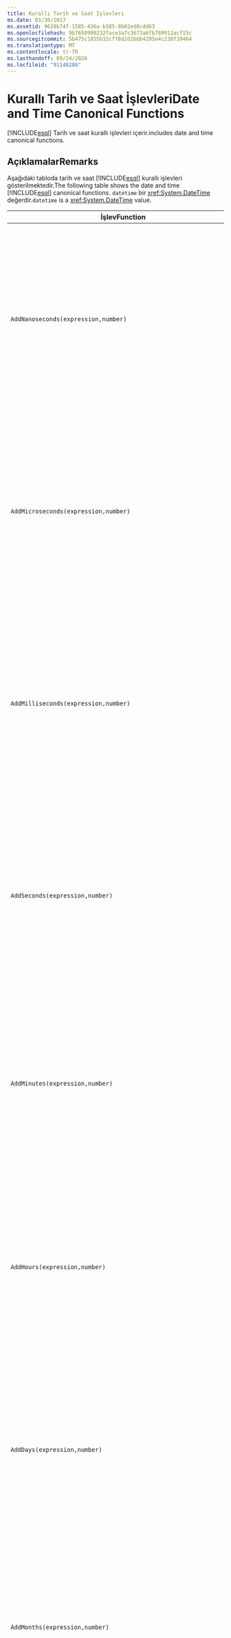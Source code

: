 ```yaml
---
title: Kurallı Tarih ve Saat İşlevleri
ms.date: 03/30/2017
ms.assetid: 9628b74f-1585-436a-b385-8b02ed0cdd63
ms.openlocfilehash: 9b7650990232face3a7c3673a6fb789912acf15c
ms.sourcegitcommit: 5b475c1855b32cf78d2d1bbb4295e4c236f39464
ms.translationtype: MT
ms.contentlocale: tr-TR
ms.lasthandoff: 09/24/2020
ms.locfileid: "91148288"
---
```

# <a name="date-and-time-canonical-functions"></a><span data-ttu-id="d2d4f-102">Kurallı Tarih ve Saat İşlevleri</span><span class="sxs-lookup"><span data-stu-id="d2d4f-102">Date and Time Canonical Functions</span></span>

[!INCLUDE[esql](../../../../../../includes/esql-md.md)] <span data-ttu-id="d2d4f-103">Tarih ve saat kurallı işlevleri içerir.</span><span class="sxs-lookup"><span data-stu-id="d2d4f-103">includes date and time canonical functions.</span></span>  
  
## <a name="remarks"></a><span data-ttu-id="d2d4f-104">Açıklamalar</span><span class="sxs-lookup"><span data-stu-id="d2d4f-104">Remarks</span></span>  

 <span data-ttu-id="d2d4f-105">Aşağıdaki tabloda tarih ve saat [!INCLUDE[esql](../../../../../../includes/esql-md.md)] kurallı işlevleri gösterilmektedir.</span><span class="sxs-lookup"><span data-stu-id="d2d4f-105">The following table shows the date and time [!INCLUDE[esql](../../../../../../includes/esql-md.md)] canonical functions.</span></span> <span data-ttu-id="d2d4f-106">`datetime` bir <xref:System.DateTime> değerdir.</span><span class="sxs-lookup"><span data-stu-id="d2d4f-106">`datetime` is a <xref:System.DateTime> value.</span></span>  
  
|<span data-ttu-id="d2d4f-107">İşlev</span><span class="sxs-lookup"><span data-stu-id="d2d4f-107">Function</span></span>|<span data-ttu-id="d2d4f-108">Açıklama</span><span class="sxs-lookup"><span data-stu-id="d2d4f-108">Description</span></span>|  
|--------------|-----------------|  
|`AddNanoseconds(expression,number)`|<span data-ttu-id="d2d4f-109">Belirtilen `number` nanosaniye düzeyini öğesine ekler `expression` .</span><span class="sxs-lookup"><span data-stu-id="d2d4f-109">Adds the specified `number` of nanoseconds to the `expression`.</span></span><br /><br /> <span data-ttu-id="d2d4f-110">**Arguments**</span><span class="sxs-lookup"><span data-stu-id="d2d4f-110">**Arguments**</span></span><br /><br /> <span data-ttu-id="d2d4f-111">`expression`: `DateTime` , `DateTimeOffset` , veya `Time` .</span><span class="sxs-lookup"><span data-stu-id="d2d4f-111">`expression`: `DateTime`, `DateTimeOffset`, or `Time`.</span></span><br /><br /> <span data-ttu-id="d2d4f-112">`number`: `Int32`.</span><span class="sxs-lookup"><span data-stu-id="d2d4f-112">`number`: `Int32`.</span></span><br /><br /> <span data-ttu-id="d2d4f-113">**Dönüş Değeri**</span><span class="sxs-lookup"><span data-stu-id="d2d4f-113">**Return Value**</span></span><br /><br /> <span data-ttu-id="d2d4f-114">Türü `expression` .</span><span class="sxs-lookup"><span data-stu-id="d2d4f-114">The type of `expression`.</span></span>|  
|`AddMicroseconds(expression,number)`|<span data-ttu-id="d2d4f-115">`number`İçin belirtilen mikrosaniye sayısını öğesine ekler `expression` .</span><span class="sxs-lookup"><span data-stu-id="d2d4f-115">Adds the specified `number` of microseconds to the `expression`.</span></span><br /><br /> <span data-ttu-id="d2d4f-116">**Arguments**</span><span class="sxs-lookup"><span data-stu-id="d2d4f-116">**Arguments**</span></span><br /><br /> <span data-ttu-id="d2d4f-117">`expression`: `DateTime` , `DateTimeOffset` , veya `Time` .</span><span class="sxs-lookup"><span data-stu-id="d2d4f-117">`expression`: `DateTime`, `DateTimeOffset`, or `Time`.</span></span><br /><br /> <span data-ttu-id="d2d4f-118">`number`: `Int32`.</span><span class="sxs-lookup"><span data-stu-id="d2d4f-118">`number`: `Int32`.</span></span><br /><br /> <span data-ttu-id="d2d4f-119">**Dönüş Değeri**</span><span class="sxs-lookup"><span data-stu-id="d2d4f-119">**Return Value**</span></span><br /><br /> <span data-ttu-id="d2d4f-120">Türü `expression` .</span><span class="sxs-lookup"><span data-stu-id="d2d4f-120">The type of `expression`.</span></span>|  
|`AddMilliseconds(expression,number)`|<span data-ttu-id="d2d4f-121">`number`İçin belirtilen milisaniyeyi öğesine ekler `expression` .</span><span class="sxs-lookup"><span data-stu-id="d2d4f-121">Adds the specified `number` of milliseconds to the `expression`.</span></span><br /><br /> <span data-ttu-id="d2d4f-122">**Arguments**</span><span class="sxs-lookup"><span data-stu-id="d2d4f-122">**Arguments**</span></span><br /><br /> <span data-ttu-id="d2d4f-123">`expression`: `DateTime` , `DateTimeOffset` , veya `Time` .</span><span class="sxs-lookup"><span data-stu-id="d2d4f-123">`expression`: `DateTime`, `DateTimeOffset`, or `Time`.</span></span><br /><br /> <span data-ttu-id="d2d4f-124">`number`: `Int32`.</span><span class="sxs-lookup"><span data-stu-id="d2d4f-124">`number`: `Int32`.</span></span><br /><br /> <span data-ttu-id="d2d4f-125">**Dönüş Değeri**</span><span class="sxs-lookup"><span data-stu-id="d2d4f-125">**Return Value**</span></span><br /><br /> <span data-ttu-id="d2d4f-126">Türü `expression` .</span><span class="sxs-lookup"><span data-stu-id="d2d4f-126">The type of `expression`.</span></span>|  
|`AddSeconds(expression,number)`|<span data-ttu-id="d2d4f-127">Belirtilen `number` saniye sayısını öğesine ekler `expression` .</span><span class="sxs-lookup"><span data-stu-id="d2d4f-127">Adds the specified `number` of seconds to the `expression`.</span></span><br /><br /> <span data-ttu-id="d2d4f-128">**Arguments**</span><span class="sxs-lookup"><span data-stu-id="d2d4f-128">**Arguments**</span></span><br /><br /> <span data-ttu-id="d2d4f-129">`expression`: `DateTime` , `DateTimeOffset` , veya `Time` .</span><span class="sxs-lookup"><span data-stu-id="d2d4f-129">`expression`: `DateTime`, `DateTimeOffset`, or `Time`.</span></span><br /><br /> <span data-ttu-id="d2d4f-130">`number`: `Int32`.</span><span class="sxs-lookup"><span data-stu-id="d2d4f-130">`number`: `Int32`.</span></span><br /><br /> <span data-ttu-id="d2d4f-131">**Dönüş Değeri**</span><span class="sxs-lookup"><span data-stu-id="d2d4f-131">**Return Value**</span></span><br /><br /> <span data-ttu-id="d2d4f-132">Türü `expression` .</span><span class="sxs-lookup"><span data-stu-id="d2d4f-132">The type of `expression`.</span></span>|  
|`AddMinutes(expression,number)`|<span data-ttu-id="d2d4f-133">Belirtilen `number` dakika sayısını öğesine ekler `expression` .</span><span class="sxs-lookup"><span data-stu-id="d2d4f-133">Adds the specified `number` of minutes to the `expression`.</span></span><br /><br /> <span data-ttu-id="d2d4f-134">**Arguments**</span><span class="sxs-lookup"><span data-stu-id="d2d4f-134">**Arguments**</span></span><br /><br /> <span data-ttu-id="d2d4f-135">`expression`: `DateTime` , `DateTimeOffset` , veya `Time` .</span><span class="sxs-lookup"><span data-stu-id="d2d4f-135">`expression`: `DateTime`, `DateTimeOffset`, or `Time`.</span></span><br /><br /> <span data-ttu-id="d2d4f-136">`number`: `Int32`.</span><span class="sxs-lookup"><span data-stu-id="d2d4f-136">`number`: `Int32`.</span></span><br /><br /> <span data-ttu-id="d2d4f-137">**Dönüş Değeri**</span><span class="sxs-lookup"><span data-stu-id="d2d4f-137">**Return Value**</span></span><br /><br /> <span data-ttu-id="d2d4f-138">Türü `expression` .</span><span class="sxs-lookup"><span data-stu-id="d2d4f-138">The type of `expression`.</span></span>|  
|`AddHours(expression,number)`|<span data-ttu-id="d2d4f-139">Belirtilen `number` saat sayısını öğesine ekler `expression` .</span><span class="sxs-lookup"><span data-stu-id="d2d4f-139">Adds the specified `number` of hours to the `expression`.</span></span><br /><br /> <span data-ttu-id="d2d4f-140">**Arguments**</span><span class="sxs-lookup"><span data-stu-id="d2d4f-140">**Arguments**</span></span><br /><br /> <span data-ttu-id="d2d4f-141">`expression`: `DateTime` , `DateTimeOffset` , veya `Time` .</span><span class="sxs-lookup"><span data-stu-id="d2d4f-141">`expression`: `DateTime`, `DateTimeOffset`, or `Time`.</span></span><br /><br /> <span data-ttu-id="d2d4f-142">`number`: `Int32`.</span><span class="sxs-lookup"><span data-stu-id="d2d4f-142">`number`: `Int32`.</span></span><br /><br /> <span data-ttu-id="d2d4f-143">**Dönüş Değeri**</span><span class="sxs-lookup"><span data-stu-id="d2d4f-143">**Return Value**</span></span><br /><br /> <span data-ttu-id="d2d4f-144">Türü `expression` .</span><span class="sxs-lookup"><span data-stu-id="d2d4f-144">The type of `expression`.</span></span>|  
|`AddDays(expression,number)`|<span data-ttu-id="d2d4f-145">Belirtilen `number` gün sayısını öğesine ekler `expression` .</span><span class="sxs-lookup"><span data-stu-id="d2d4f-145">Adds the specified `number` of days to the `expression`.</span></span><br /><br /> <span data-ttu-id="d2d4f-146">**Arguments**</span><span class="sxs-lookup"><span data-stu-id="d2d4f-146">**Arguments**</span></span><br /><br /> <span data-ttu-id="d2d4f-147">`expression`: `DateTime` veya `DateTimeOffset` .</span><span class="sxs-lookup"><span data-stu-id="d2d4f-147">`expression`: `DateTime` or `DateTimeOffset`.</span></span><br /><br /> <span data-ttu-id="d2d4f-148">`number`: `Int32`.</span><span class="sxs-lookup"><span data-stu-id="d2d4f-148">`number`: `Int32`.</span></span><br /><br /> <span data-ttu-id="d2d4f-149">**Dönüş Değeri**</span><span class="sxs-lookup"><span data-stu-id="d2d4f-149">**Return Value**</span></span><br /><br /> <span data-ttu-id="d2d4f-150">Türü `expression` .</span><span class="sxs-lookup"><span data-stu-id="d2d4f-150">The type of `expression`.</span></span>|  
|`AddMonths(expression,number)`|<span data-ttu-id="d2d4f-151">`number`İçin belirtilen ayları ekler `expression` .</span><span class="sxs-lookup"><span data-stu-id="d2d4f-151">Adds the specified `number` of months to the `expression`.</span></span><br /><br /> <span data-ttu-id="d2d4f-152">**Arguments**</span><span class="sxs-lookup"><span data-stu-id="d2d4f-152">**Arguments**</span></span><br /><br /> <span data-ttu-id="d2d4f-153">`expression`: `DateTime` veya `DateTimeOffset` .</span><span class="sxs-lookup"><span data-stu-id="d2d4f-153">`expression`: `DateTime` or `DateTimeOffset`.</span></span><br /><br /> <span data-ttu-id="d2d4f-154">`number`: `Int32`.</span><span class="sxs-lookup"><span data-stu-id="d2d4f-154">`number`: `Int32`.</span></span><br /><br /> <span data-ttu-id="d2d4f-155">**Dönüş Değeri**</span><span class="sxs-lookup"><span data-stu-id="d2d4f-155">**Return Value**</span></span><br /><br /> <span data-ttu-id="d2d4f-156">Türü `expression` .</span><span class="sxs-lookup"><span data-stu-id="d2d4f-156">The type of `expression`.</span></span>|  
|`AddYears(expression,number)`|<span data-ttu-id="d2d4f-157">`number`İçin belirtilen yılları öğesine ekler `expression` .</span><span class="sxs-lookup"><span data-stu-id="d2d4f-157">Adds the specified `number` of years to the `expression`.</span></span><br /><br /> <span data-ttu-id="d2d4f-158">**Arguments**</span><span class="sxs-lookup"><span data-stu-id="d2d4f-158">**Arguments**</span></span><br /><br /> <span data-ttu-id="d2d4f-159">`expression`: `DateTime` veya `DateTimeOffset` .</span><span class="sxs-lookup"><span data-stu-id="d2d4f-159">`expression`: `DateTime` or `DateTimeOffset`.</span></span><br /><br /> <span data-ttu-id="d2d4f-160">`number`: `Int32`.</span><span class="sxs-lookup"><span data-stu-id="d2d4f-160">`number`: `Int32`.</span></span><br /><br /> <span data-ttu-id="d2d4f-161">**Dönüş Değeri**</span><span class="sxs-lookup"><span data-stu-id="d2d4f-161">**Return Value**</span></span><br /><br /> <span data-ttu-id="d2d4f-162">Türü `expression` .</span><span class="sxs-lookup"><span data-stu-id="d2d4f-162">The type of `expression`.</span></span>|  
|`CreateDateTime(year,month,day,hour,minute,second)`|<span data-ttu-id="d2d4f-163">Sunucunun `DateTime` saat dilimindeki sunucunun geçerli tarih ve saati olarak yeni bir değer döndürür.</span><span class="sxs-lookup"><span data-stu-id="d2d4f-163">Returns a new `DateTime` value as the current date and time of the server in the server's time zone.</span></span><br /><br /> <span data-ttu-id="d2d4f-164">**Arguments**</span><span class="sxs-lookup"><span data-stu-id="d2d4f-164">**Arguments**</span></span><br /><br /> <span data-ttu-id="d2d4f-165">`year`, `month` , `day` , `hour` , `minute` : `Int16` ve `Int32` .</span><span class="sxs-lookup"><span data-stu-id="d2d4f-165">`year`, `month`, `day`, `hour`, `minute`: `Int16` and `Int32`.</span></span><br /><br /> <span data-ttu-id="d2d4f-166">`second`: `Double`.</span><span class="sxs-lookup"><span data-stu-id="d2d4f-166">`second`: `Double`.</span></span><br /><br /> <span data-ttu-id="d2d4f-167">**Dönüş Değeri**</span><span class="sxs-lookup"><span data-stu-id="d2d4f-167">**Return Value**</span></span><br /><br /> <span data-ttu-id="d2d4f-168">Bir `DateTime`.</span><span class="sxs-lookup"><span data-stu-id="d2d4f-168">A `DateTime`.</span></span>|  
|`CreateDateTimeOffset(year,month,day,hour,minute,second,tzoffset)`|<span data-ttu-id="d2d4f-169">`DateTimeOffset`Sunucunun geçerli tarih ve saati olarak Eşgüdümlü Evrensel Saat (UTC) ile ilişkili olarak yeni bir değer döndürür.</span><span class="sxs-lookup"><span data-stu-id="d2d4f-169">Returns a new `DateTimeOffset` value as the current date and time of the server relative to the Coordinated Universal Time (UTC).</span></span><br /><br /> <span data-ttu-id="d2d4f-170">**Arguments**</span><span class="sxs-lookup"><span data-stu-id="d2d4f-170">**Arguments**</span></span><br /><br /> <span data-ttu-id="d2d4f-171">`year`, `month`, `day`, `hour`, `minute`, `tzoffset`: `Int32`.</span><span class="sxs-lookup"><span data-stu-id="d2d4f-171">`year`, `month`, `day`, `hour`, `minute`, `tzoffset`: `Int32`.</span></span><br /><br /> <span data-ttu-id="d2d4f-172">`second`: `Double`.</span><span class="sxs-lookup"><span data-stu-id="d2d4f-172">`second`: `Double`.</span></span><br /><br /> <span data-ttu-id="d2d4f-173">**Dönüş Değeri**</span><span class="sxs-lookup"><span data-stu-id="d2d4f-173">**Return Value**</span></span><br /><br /> <span data-ttu-id="d2d4f-174">Bir `DateTimeOffset`.</span><span class="sxs-lookup"><span data-stu-id="d2d4f-174">A `DateTimeOffset`.</span></span>|  
|`CreateTime(hour,minute,second)`|<span data-ttu-id="d2d4f-175">`Time`Geçerli saat olarak yeni bir değer döndürür.</span><span class="sxs-lookup"><span data-stu-id="d2d4f-175">Returns a new `Time` value as the current time.</span></span><br /><br /> <span data-ttu-id="d2d4f-176">**Arguments**</span><span class="sxs-lookup"><span data-stu-id="d2d4f-176">**Arguments**</span></span><br /><br /> <span data-ttu-id="d2d4f-177">`hour` ve `minute` : `Int32` .</span><span class="sxs-lookup"><span data-stu-id="d2d4f-177">`hour` and `minute`: `Int32`.</span></span><br /><br /> <span data-ttu-id="d2d4f-178">`second`: `Double`.</span><span class="sxs-lookup"><span data-stu-id="d2d4f-178">`second`: `Double`.</span></span><br /><br /> <span data-ttu-id="d2d4f-179">**Dönüş Değeri**</span><span class="sxs-lookup"><span data-stu-id="d2d4f-179">**Return Value**</span></span><br /><br /> <span data-ttu-id="d2d4f-180">Bir `Time`.</span><span class="sxs-lookup"><span data-stu-id="d2d4f-180">A `Time`.</span></span>|  
|`CurrentDateTime()`|<span data-ttu-id="d2d4f-181">Sunucunun `DateTime` saat dilimindeki sunucunun geçerli tarih ve saati olarak bir değer döndürür.</span><span class="sxs-lookup"><span data-stu-id="d2d4f-181">Returns a `DateTime` value as the current date and time of the server in the server's time zone.</span></span><br /><br /> <span data-ttu-id="d2d4f-182">**Dönüş Değeri**</span><span class="sxs-lookup"><span data-stu-id="d2d4f-182">**Return Value**</span></span><br /><br /> <span data-ttu-id="d2d4f-183">Bir `DateTime`.</span><span class="sxs-lookup"><span data-stu-id="d2d4f-183">A `DateTime`.</span></span>|  
|`CurrentDateTimeOffset()`|<span data-ttu-id="d2d4f-184">Geçerli tarih, saat ve sapmayı bir olarak döndürür `DateTimeOffset` .</span><span class="sxs-lookup"><span data-stu-id="d2d4f-184">Returns the current date, time and offset as a `DateTimeOffset`.</span></span><br /><br /> <span data-ttu-id="d2d4f-185">**Dönüş Değeri**</span><span class="sxs-lookup"><span data-stu-id="d2d4f-185">**Return Value**</span></span><br /><br /> <span data-ttu-id="d2d4f-186">Bir `DateTimeOffset`.</span><span class="sxs-lookup"><span data-stu-id="d2d4f-186">A `DateTimeOffset`.</span></span>|  
|`CurrentUtcDateTime()`|<span data-ttu-id="d2d4f-187">Sunucu, <xref:System.DateTime> saat dilimindeki sunucunun geçerli tarih ve saati olarak bir değer döndürür.</span><span class="sxs-lookup"><span data-stu-id="d2d4f-187">Returns a <xref:System.DateTime> value as the current date and time of the server in the UTS time zone.</span></span><br /><br /> <span data-ttu-id="d2d4f-188">**Dönüş Değeri**</span><span class="sxs-lookup"><span data-stu-id="d2d4f-188">**Return Value**</span></span><br /><br /> <span data-ttu-id="d2d4f-189">Bir `DateTime`.</span><span class="sxs-lookup"><span data-stu-id="d2d4f-189">A `DateTime`.</span></span>|  
|`Day(expression)`|<span data-ttu-id="d2d4f-190">`expression` `Int32` 1 ile 31 arasında bir gün bölümünü döndürür.</span><span class="sxs-lookup"><span data-stu-id="d2d4f-190">Returns the day portion of `expression` as an `Int32` between 1 and 31.</span></span><br /><br /> <span data-ttu-id="d2d4f-191">**Arguments**</span><span class="sxs-lookup"><span data-stu-id="d2d4f-191">**Arguments**</span></span><br /><br /> <span data-ttu-id="d2d4f-192">A `DateTime` ve `DateTimeOffset` .</span><span class="sxs-lookup"><span data-stu-id="d2d4f-192">A `DateTime` and `DateTimeOffset`.</span></span><br /><br /> <span data-ttu-id="d2d4f-193">**Dönüş Değeri**</span><span class="sxs-lookup"><span data-stu-id="d2d4f-193">**Return Value**</span></span><br /><br /> <span data-ttu-id="d2d4f-194">Bir `Int32` .</span><span class="sxs-lookup"><span data-stu-id="d2d4f-194">An `Int32`.</span></span><br /><br /> <span data-ttu-id="d2d4f-195">**Örnek**</span><span class="sxs-lookup"><span data-stu-id="d2d4f-195">**Example**</span></span><br /><br /> `-- The following example returns 12.`<br /><br /> `Day(cast('03/12/1998' as DateTime))`|  
|`DayOfYear(expression)`|<span data-ttu-id="d2d4f-196">`expression` `Int32` 1 ile 366 arasında bir gün bölümünü döndürür. Bu, artık bir yılın son günü için 366 döndürülür.</span><span class="sxs-lookup"><span data-stu-id="d2d4f-196">Returns the day portion of `expression` as an `Int32` between 1 and 366, where 366 is returned for the last day of a leap year.</span></span><br /><br /> <span data-ttu-id="d2d4f-197">**Arguments**</span><span class="sxs-lookup"><span data-stu-id="d2d4f-197">**Arguments**</span></span><br /><br /> <span data-ttu-id="d2d4f-198">`DateTime`Veya `DateTimeOffset` .</span><span class="sxs-lookup"><span data-stu-id="d2d4f-198">A `DateTime` or `DateTimeOffset`.</span></span><br /><br /> <span data-ttu-id="d2d4f-199">**Dönüş Değeri**</span><span class="sxs-lookup"><span data-stu-id="d2d4f-199">**Return Value**</span></span><br /><br /> <span data-ttu-id="d2d4f-200">Bir `Int32` .</span><span class="sxs-lookup"><span data-stu-id="d2d4f-200">An `Int32`.</span></span>|  
|`DiffNanoseconds(startExpression,endExpression)`|<span data-ttu-id="d2d4f-201">İle arasında, nanosaniye cinsinden farkı döndürür `startExpression` `endExpression` .</span><span class="sxs-lookup"><span data-stu-id="d2d4f-201">Returns the difference, in nanoseconds, between `startExpression` and `endExpression`.</span></span><br /><br /> <span data-ttu-id="d2d4f-202">**Arguments**</span><span class="sxs-lookup"><span data-stu-id="d2d4f-202">**Arguments**</span></span><br /><br /> <span data-ttu-id="d2d4f-203">`startExpression`, `endExpression` : `DateTime` , `DateTimeOffset` veya `Time` .</span><span class="sxs-lookup"><span data-stu-id="d2d4f-203">`startExpression`, `endExpression`: `DateTime`, `DateTimeOffset`, or `Time`.</span></span> <span data-ttu-id="d2d4f-204">**Note:** `startExpression` `endExpression`aynı türde olmalıdır.  </span><span class="sxs-lookup"><span data-stu-id="d2d4f-204">**Note:**  `startExpression` and `endExpression` must be of the same type.</span></span> <br /><br /> <span data-ttu-id="d2d4f-205">**Dönüş Değeri**</span><span class="sxs-lookup"><span data-stu-id="d2d4f-205">**Return Value**</span></span><br /><br /> <span data-ttu-id="d2d4f-206">Bir `Int32` .</span><span class="sxs-lookup"><span data-stu-id="d2d4f-206">An `Int32`.</span></span>|  
|`DiffMilliseconds(startExpression,endExpression)`|<span data-ttu-id="d2d4f-207">Ve arasında milisaniye cinsinden farkı döndürür `startExpression` `endExpression` .</span><span class="sxs-lookup"><span data-stu-id="d2d4f-207">Returns the difference, in milliseconds, between `startExpression` and `endExpression`.</span></span><br /><br /> <span data-ttu-id="d2d4f-208">**Arguments**</span><span class="sxs-lookup"><span data-stu-id="d2d4f-208">**Arguments**</span></span><br /><br /> <span data-ttu-id="d2d4f-209">`startExpression`, `endExpression` : `DateTime` , `DateTimeOffset` veya `Time` .</span><span class="sxs-lookup"><span data-stu-id="d2d4f-209">`startExpression`, `endExpression`: `DateTime`, `DateTimeOffset`, or `Time`.</span></span> <span data-ttu-id="d2d4f-210">**Note:** `startExpression` `endExpression`aynı türde olmalıdır.  </span><span class="sxs-lookup"><span data-stu-id="d2d4f-210">**Note:**  `startExpression` and `endExpression` must be of the same type.</span></span> <br /><br /> <span data-ttu-id="d2d4f-211">**Dönüş Değeri**</span><span class="sxs-lookup"><span data-stu-id="d2d4f-211">**Return Value**</span></span><br /><br /> <span data-ttu-id="d2d4f-212">Bir `Int32` .</span><span class="sxs-lookup"><span data-stu-id="d2d4f-212">An `Int32`.</span></span>|  
|`DiffMicroseconds(startExpression,endExpression)`|<span data-ttu-id="d2d4f-213">Ve arasında, mikrosaniye cinsinden farkı döndürür `startExpression` `endExpression` .</span><span class="sxs-lookup"><span data-stu-id="d2d4f-213">Returns the difference, in microseconds, between `startExpression` and `endExpression`.</span></span><br /><br /> <span data-ttu-id="d2d4f-214">**Arguments**</span><span class="sxs-lookup"><span data-stu-id="d2d4f-214">**Arguments**</span></span><br /><br /> <span data-ttu-id="d2d4f-215">`startExpression`, `endExpression` : `DateTime` , `DateTimeOffset` veya `Time` .</span><span class="sxs-lookup"><span data-stu-id="d2d4f-215">`startExpression`, `endExpression`: `DateTime`, `DateTimeOffset`, or `Time`.</span></span> <span data-ttu-id="d2d4f-216">**Note:** `startExpression` `endExpression`aynı türde olmalıdır.  </span><span class="sxs-lookup"><span data-stu-id="d2d4f-216">**Note:**  `startExpression` and `endExpression` must be of the same type.</span></span> <br /><br /> <span data-ttu-id="d2d4f-217">**Dönüş Değeri**</span><span class="sxs-lookup"><span data-stu-id="d2d4f-217">**Return Value**</span></span><br /><br /> <span data-ttu-id="d2d4f-218">Bir `Int32` .</span><span class="sxs-lookup"><span data-stu-id="d2d4f-218">An `Int32`.</span></span>|  
|`DiffSeconds(startExpression,endExpression)`|<span data-ttu-id="d2d4f-219">Ve arasındaki farkı saniye cinsinden döndürür `startExpression` `endExpression` .</span><span class="sxs-lookup"><span data-stu-id="d2d4f-219">Returns the difference, in seconds, between `startExpression` and `endExpression`.</span></span><br /><br /> <span data-ttu-id="d2d4f-220">**Arguments**</span><span class="sxs-lookup"><span data-stu-id="d2d4f-220">**Arguments**</span></span><br /><br /> <span data-ttu-id="d2d4f-221">`startExpression`, `endExpression` : `DateTime` , `DateTimeOffset` veya `Time` .</span><span class="sxs-lookup"><span data-stu-id="d2d4f-221">`startExpression`, `endExpression`: `DateTime`, `DateTimeOffset`, or `Time`.</span></span> <span data-ttu-id="d2d4f-222">**Note:** `startExpression` `endExpression`aynı türde olmalıdır.  </span><span class="sxs-lookup"><span data-stu-id="d2d4f-222">**Note:**  `startExpression` and `endExpression` must be of the same type.</span></span> <br /><br /> <span data-ttu-id="d2d4f-223">**Dönüş Değeri**</span><span class="sxs-lookup"><span data-stu-id="d2d4f-223">**Return Value**</span></span><br /><br /> <span data-ttu-id="d2d4f-224">Bir `Int32` .</span><span class="sxs-lookup"><span data-stu-id="d2d4f-224">An `Int32`.</span></span>|  
|`DiffMinutes(startExpression,endExpression)`|<span data-ttu-id="d2d4f-225">Ve arasındaki farkı dakika cinsinden döndürür `startExpression` `endExpression` .</span><span class="sxs-lookup"><span data-stu-id="d2d4f-225">Returns the difference, in minutes, between `startExpression` and `endExpression`.</span></span><br /><br /> <span data-ttu-id="d2d4f-226">**Arguments**</span><span class="sxs-lookup"><span data-stu-id="d2d4f-226">**Arguments**</span></span><br /><br /> <span data-ttu-id="d2d4f-227">`startExpression`, `endExpression` : `DateTime` , `DateTimeOffset` veya `Time` .</span><span class="sxs-lookup"><span data-stu-id="d2d4f-227">`startExpression`, `endExpression`: `DateTime`, `DateTimeOffset`, or `Time`.</span></span> <span data-ttu-id="d2d4f-228">**Note:** `startExpression` `endExpression`aynı türde olmalıdır.  </span><span class="sxs-lookup"><span data-stu-id="d2d4f-228">**Note:**  `startExpression` and `endExpression` must be of the same type.</span></span> <br /><br /> <span data-ttu-id="d2d4f-229">**Dönüş Değeri**</span><span class="sxs-lookup"><span data-stu-id="d2d4f-229">**Return Value**</span></span><br /><br /> <span data-ttu-id="d2d4f-230">Bir `Int32` .</span><span class="sxs-lookup"><span data-stu-id="d2d4f-230">An `Int32`.</span></span>|  
|`DiffHours(startExpression,endExpression)`|<span data-ttu-id="d2d4f-231">Ve arasında, saat cinsinden farkı döndürür `startExpression` `endExpression` .</span><span class="sxs-lookup"><span data-stu-id="d2d4f-231">Returns the difference, in hours, between `startExpression` and `endExpression`.</span></span><br /><br /> <span data-ttu-id="d2d4f-232">**Arguments**</span><span class="sxs-lookup"><span data-stu-id="d2d4f-232">**Arguments**</span></span><br /><br /> <span data-ttu-id="d2d4f-233">`startExpression`, `endExpression` : `DateTime` , `DateTimeOffset` veya `Time` .</span><span class="sxs-lookup"><span data-stu-id="d2d4f-233">`startExpression`, `endExpression`: `DateTime`, `DateTimeOffset`, or `Time`.</span></span> <span data-ttu-id="d2d4f-234">**Note:** `startExpression` `endExpression`aynı türde olmalıdır.  </span><span class="sxs-lookup"><span data-stu-id="d2d4f-234">**Note:**  `startExpression` and `endExpression` must be of the same type.</span></span> <br /><br /> <span data-ttu-id="d2d4f-235">**Dönüş Değeri**</span><span class="sxs-lookup"><span data-stu-id="d2d4f-235">**Return Value**</span></span><br /><br /> <span data-ttu-id="d2d4f-236">Bir `Int32` .</span><span class="sxs-lookup"><span data-stu-id="d2d4f-236">An `Int32`.</span></span>|  
|`DiffDays(startExpression,endExpression)`|<span data-ttu-id="d2d4f-237">Ve arasında, gün cinsinden farkı döndürür `startExpression` `endExpression` .</span><span class="sxs-lookup"><span data-stu-id="d2d4f-237">Returns the difference, in days, between `startExpression` and `endExpression`.</span></span><br /><br /> <span data-ttu-id="d2d4f-238">**Arguments**</span><span class="sxs-lookup"><span data-stu-id="d2d4f-238">**Arguments**</span></span><br /><br /> <span data-ttu-id="d2d4f-239">`startExpression`, `endExpression` : `DateTime` veya `DateTimeOffset` .</span><span class="sxs-lookup"><span data-stu-id="d2d4f-239">`startExpression`, `endExpression`: `DateTime` or `DateTimeOffset`.</span></span> <span data-ttu-id="d2d4f-240">**Note:** `startExpression` `endExpression`aynı türde olmalıdır.  </span><span class="sxs-lookup"><span data-stu-id="d2d4f-240">**Note:**  `startExpression` and `endExpression` must be of the same type.</span></span> <br /><br /> <span data-ttu-id="d2d4f-241">**Dönüş Değeri**</span><span class="sxs-lookup"><span data-stu-id="d2d4f-241">**Return Value**</span></span><br /><br /> <span data-ttu-id="d2d4f-242">Bir `Int32` .</span><span class="sxs-lookup"><span data-stu-id="d2d4f-242">An `Int32`.</span></span>|  
|`DiffMonths(startExpression,endExpression)`|<span data-ttu-id="d2d4f-243">Ve arasında, ay cinsinden farkı döndürür `startExpression` `endExpression` .</span><span class="sxs-lookup"><span data-stu-id="d2d4f-243">Returns the difference, in months, between `startExpression` and `endExpression`.</span></span><br /><br /> <span data-ttu-id="d2d4f-244">**Arguments**</span><span class="sxs-lookup"><span data-stu-id="d2d4f-244">**Arguments**</span></span><br /><br /> <span data-ttu-id="d2d4f-245">`startExpression`, `endExpression` : `DateTime` veya `DateTimeOffset` .</span><span class="sxs-lookup"><span data-stu-id="d2d4f-245">`startExpression`, `endExpression`: `DateTime` or `DateTimeOffset`.</span></span> <span data-ttu-id="d2d4f-246">**Note:** `startExpression` `endExpression`aynı türde olmalıdır.  </span><span class="sxs-lookup"><span data-stu-id="d2d4f-246">**Note:**  `startExpression` and `endExpression` must be of the same type.</span></span> <br /><br /> <span data-ttu-id="d2d4f-247">**Dönüş Değeri**</span><span class="sxs-lookup"><span data-stu-id="d2d4f-247">**Return Value**</span></span><br /><br /> <span data-ttu-id="d2d4f-248">Bir `Int32` .</span><span class="sxs-lookup"><span data-stu-id="d2d4f-248">An `Int32`.</span></span>|  
|`DiffYears(startExpression,endExpression)`|<span data-ttu-id="d2d4f-249">Ve arasında, yıl cinsinden farkı döndürür `startExpression` `endExpression` .</span><span class="sxs-lookup"><span data-stu-id="d2d4f-249">Returns the difference, in years, between `startExpression` and `endExpression`.</span></span><br /><br /> <span data-ttu-id="d2d4f-250">**Arguments**</span><span class="sxs-lookup"><span data-stu-id="d2d4f-250">**Arguments**</span></span><br /><br /> <span data-ttu-id="d2d4f-251">`startExpression`, `endExpression` : `DateTime` veya `DateTimeOffset` .</span><span class="sxs-lookup"><span data-stu-id="d2d4f-251">`startExpression`, `endExpression`: `DateTime` or `DateTimeOffset`.</span></span> <span data-ttu-id="d2d4f-252">**Note:** `startExpression` `endExpression`aynı türde olmalıdır.  </span><span class="sxs-lookup"><span data-stu-id="d2d4f-252">**Note:**  `startExpression` and `endExpression` must be of the same type.</span></span> <br /><br /> <span data-ttu-id="d2d4f-253">**Dönüş Değeri**</span><span class="sxs-lookup"><span data-stu-id="d2d4f-253">**Return Value**</span></span><br /><br /> <span data-ttu-id="d2d4f-254">Bir `Int32` .</span><span class="sxs-lookup"><span data-stu-id="d2d4f-254">An `Int32`.</span></span>|  
|`GetTotalOffsetMinutes(datetimeoffset)`|<span data-ttu-id="d2d4f-255">`datetimeoffset`GMT 'den öteye kaydırılacağı dakika sayısını döndürür.</span><span class="sxs-lookup"><span data-stu-id="d2d4f-255">Returns the number of minutes that the `datetimeoffset` is offset from GMT.</span></span> <span data-ttu-id="d2d4f-256">Bu genellikle + 780 ile-780 (+ veya-13 saat) arasında olur.</span><span class="sxs-lookup"><span data-stu-id="d2d4f-256">This is generally between +780 and -780 (+ or - 13 hrs).</span></span> <span data-ttu-id="d2d4f-257">**Note:**  Bu işlev yalnızca SQL Server 2008 ' de desteklenir.</span><span class="sxs-lookup"><span data-stu-id="d2d4f-257">**Note:**  This function is supported in SQL Server 2008 only.</span></span> <br /><br /> <span data-ttu-id="d2d4f-258">**Arguments**</span><span class="sxs-lookup"><span data-stu-id="d2d4f-258">**Arguments**</span></span><br /><br /> <span data-ttu-id="d2d4f-259">Bir `DateTimeOffset`.</span><span class="sxs-lookup"><span data-stu-id="d2d4f-259">A `DateTimeOffset`.</span></span><br /><br /> <span data-ttu-id="d2d4f-260">**Dönüş Değeri**</span><span class="sxs-lookup"><span data-stu-id="d2d4f-260">**Return Value**</span></span><br /><br /> <span data-ttu-id="d2d4f-261">Bir `Int32` .</span><span class="sxs-lookup"><span data-stu-id="d2d4f-261">An `Int32`.</span></span>|  
|`Hour(expression)`|<span data-ttu-id="d2d4f-262">`expression` `Int32` 0 ile 23 arasında bir saat bölümünü döndürür.</span><span class="sxs-lookup"><span data-stu-id="d2d4f-262">Returns the hour portion of `expression` as an `Int32` between 0 and 23.</span></span><br /><br /> <span data-ttu-id="d2d4f-263">**Arguments**</span><span class="sxs-lookup"><span data-stu-id="d2d4f-263">**Arguments**</span></span><br /><br /> <span data-ttu-id="d2d4f-264">A `DateTime, Time` ve `DateTimeOffset` .</span><span class="sxs-lookup"><span data-stu-id="d2d4f-264">A `DateTime, Time` and `DateTimeOffset`.</span></span><br /><br /> <span data-ttu-id="d2d4f-265">**Örnek**</span><span class="sxs-lookup"><span data-stu-id="d2d4f-265">**Example**</span></span><br /><br /> `-- The following example returns 22.`<br /><br /> `Hour(cast('22:35:5' as DateTime))`|  
|`Millisecond(expression)`|<span data-ttu-id="d2d4f-266">`expression` `Int32` 0 ile 999 arasında bir milisaniye bölümünü döndürür.</span><span class="sxs-lookup"><span data-stu-id="d2d4f-266">Returns the milliseconds portion of `expression` as an `Int32` between 0 and 999.</span></span><br /><br /> <span data-ttu-id="d2d4f-267">**Arguments**</span><span class="sxs-lookup"><span data-stu-id="d2d4f-267">**Arguments**</span></span><br /><br /> <span data-ttu-id="d2d4f-268">A `DateTime, Time` ve `DateTimeOffset` .</span><span class="sxs-lookup"><span data-stu-id="d2d4f-268">A `DateTime, Time` and `DateTimeOffset`.</span></span><br /><br /> <span data-ttu-id="d2d4f-269">**Dönüş Değeri**</span><span class="sxs-lookup"><span data-stu-id="d2d4f-269">**Return Value**</span></span><br /><br /> <span data-ttu-id="d2d4f-270">Bir `Int32` .</span><span class="sxs-lookup"><span data-stu-id="d2d4f-270">An `Int32`.</span></span>|  
|`Minute(expression)`|<span data-ttu-id="d2d4f-271">`expression` `Int32` 0 ile 59 arasında bir dakika bölümünü döndürür.</span><span class="sxs-lookup"><span data-stu-id="d2d4f-271">Returns the minute portion of `expression` as an `Int32` between 0 and 59.</span></span><br /><br /> <span data-ttu-id="d2d4f-272">**Arguments**</span><span class="sxs-lookup"><span data-stu-id="d2d4f-272">**Arguments**</span></span><br /><br /> <span data-ttu-id="d2d4f-273">`DateTime, Time`Veya `DateTimeOffset` .</span><span class="sxs-lookup"><span data-stu-id="d2d4f-273">A `DateTime, Time` or `DateTimeOffset`.</span></span><br /><br /> <span data-ttu-id="d2d4f-274">**Dönüş Değeri**</span><span class="sxs-lookup"><span data-stu-id="d2d4f-274">**Return Value**</span></span><br /><br /> <span data-ttu-id="d2d4f-275">Bir `Int32` .</span><span class="sxs-lookup"><span data-stu-id="d2d4f-275">An `Int32`.</span></span><br /><br /> <span data-ttu-id="d2d4f-276">**Örnek**</span><span class="sxs-lookup"><span data-stu-id="d2d4f-276">**Example**</span></span><br /><br /> `-- The following example returns 35`<br /><br /> `Minute(cast('22:35:5' as DateTime))`|  
|`Month(expression)`|<span data-ttu-id="d2d4f-277">`expression` `Int32` 1 ile 12 arasında bir ay bölümünü döndürür.</span><span class="sxs-lookup"><span data-stu-id="d2d4f-277">Returns the month portion of `expression` as an `Int32` between 1 and 12.</span></span><br /><br /> <span data-ttu-id="d2d4f-278">**Arguments**</span><span class="sxs-lookup"><span data-stu-id="d2d4f-278">**Arguments**</span></span><br /><br /> <span data-ttu-id="d2d4f-279">`DateTime`Veya `DateTimeOffset` .</span><span class="sxs-lookup"><span data-stu-id="d2d4f-279">A `DateTime` or `DateTimeOffset`.</span></span><br /><br /> <span data-ttu-id="d2d4f-280">**Dönüş Değeri**</span><span class="sxs-lookup"><span data-stu-id="d2d4f-280">**Return Value**</span></span><br /><br /> <span data-ttu-id="d2d4f-281">Bir `Int32` .</span><span class="sxs-lookup"><span data-stu-id="d2d4f-281">An `Int32`.</span></span><br /><br /> <span data-ttu-id="d2d4f-282">**Örnek**</span><span class="sxs-lookup"><span data-stu-id="d2d4f-282">**Example**</span></span><br /><br /> `-- The following example returns 3.`<br /><br /> `Month(cast('03/12/1998' as DateTime))`|  
|`Second(expression)`|<span data-ttu-id="d2d4f-283">`expression` `Int32` 0 ile 59 arasında saniye kısmını döndürür.</span><span class="sxs-lookup"><span data-stu-id="d2d4f-283">Returns the seconds portion of `expression` as an `Int32` between 0 and 59.</span></span><br /><br /> <span data-ttu-id="d2d4f-284">**Arguments**</span><span class="sxs-lookup"><span data-stu-id="d2d4f-284">**Arguments**</span></span><br /><br /> <span data-ttu-id="d2d4f-285">A `DateTime, Time` ve `DateTimeOffset` .</span><span class="sxs-lookup"><span data-stu-id="d2d4f-285">A `DateTime, Time` and `DateTimeOffset`.</span></span><br /><br /> <span data-ttu-id="d2d4f-286">**Dönüş Değeri**</span><span class="sxs-lookup"><span data-stu-id="d2d4f-286">**Return Value**</span></span><br /><br /> <span data-ttu-id="d2d4f-287">Bir `Int32` .</span><span class="sxs-lookup"><span data-stu-id="d2d4f-287">An `Int32`.</span></span><br /><br /> <span data-ttu-id="d2d4f-288">**Örnek**</span><span class="sxs-lookup"><span data-stu-id="d2d4f-288">**Example**</span></span><br /><br /> `-- The following example returns 5`<br /><br /> `Second(cast('22:35:5' as DateTime))`|  
|`TruncateTime(expression)`|<span data-ttu-id="d2d4f-289">`expression`Zaman değerleri kesilme ile değerini döndürür.</span><span class="sxs-lookup"><span data-stu-id="d2d4f-289">Returns the `expression`, with the time values truncated.</span></span><br /><br /> <span data-ttu-id="d2d4f-290">**Arguments**</span><span class="sxs-lookup"><span data-stu-id="d2d4f-290">**Arguments**</span></span><br /><br /> <span data-ttu-id="d2d4f-291">`DateTime`Veya `DateTimeOffset` .</span><span class="sxs-lookup"><span data-stu-id="d2d4f-291">A `DateTime` or `DateTimeOffset`.</span></span><br /><br /> <span data-ttu-id="d2d4f-292">**Dönüş Değeri**</span><span class="sxs-lookup"><span data-stu-id="d2d4f-292">**Return Value**</span></span><br /><br /> <span data-ttu-id="d2d4f-293">Türü `expression` .</span><span class="sxs-lookup"><span data-stu-id="d2d4f-293">The type of `expression`.</span></span>|  
|`Year(expression)`|<span data-ttu-id="d2d4f-294">' Nin yıl kısmını döndürür `expression` `Int32` `YYYY` .</span><span class="sxs-lookup"><span data-stu-id="d2d4f-294">Returns the year portion of `expression` as an `Int32` `YYYY`.</span></span><br /><br /> <span data-ttu-id="d2d4f-295">**Arguments**</span><span class="sxs-lookup"><span data-stu-id="d2d4f-295">**Arguments**</span></span><br /><br /> <span data-ttu-id="d2d4f-296">A `DateTime` ve `DateTimeOffset` .</span><span class="sxs-lookup"><span data-stu-id="d2d4f-296">A `DateTime` and `DateTimeOffset`.</span></span><br /><br /> <span data-ttu-id="d2d4f-297">**Dönüş Değeri**</span><span class="sxs-lookup"><span data-stu-id="d2d4f-297">**Return Value**</span></span><br /><br /> <span data-ttu-id="d2d4f-298">Bir `Int32` .</span><span class="sxs-lookup"><span data-stu-id="d2d4f-298">An `Int32`.</span></span><br /><br /> <span data-ttu-id="d2d4f-299">**Örnek**</span><span class="sxs-lookup"><span data-stu-id="d2d4f-299">**Example**</span></span><br /><br /> `-- The following example returns 1998.`<br /><br /> `Year(cast('03/12/1998' as DateTime))`|  
  
 <span data-ttu-id="d2d4f-300">Bu işlevler, `null` verilen giriş durumunda döndürülür `null` .</span><span class="sxs-lookup"><span data-stu-id="d2d4f-300">These functions will return `null` if given `null` input.</span></span>  
  
 <span data-ttu-id="d2d4f-301">Eşdeğer işlevsellik, Microsoft SQL Istemci tarafından yönetilen sağlayıcıda bulunur.</span><span class="sxs-lookup"><span data-stu-id="d2d4f-301">Equivalent functionality is available in the Microsoft SQL Client Managed Provider.</span></span> <span data-ttu-id="d2d4f-302">Daha fazla bilgi için bkz. [Entity Framework işlevleri Için SqlClient](../sqlclient-for-ef-functions.md).</span><span class="sxs-lookup"><span data-stu-id="d2d4f-302">For more information, see [SqlClient for Entity Framework Functions](../sqlclient-for-ef-functions.md).</span></span>  
  
## <a name="see-also"></a><span data-ttu-id="d2d4f-303">Ayrıca bkz.</span><span class="sxs-lookup"><span data-stu-id="d2d4f-303">See also</span></span>

- [<span data-ttu-id="d2d4f-304">Kurallı İşlevler</span><span class="sxs-lookup"><span data-stu-id="d2d4f-304">Canonical Functions</span></span>](canonical-functions.md)
